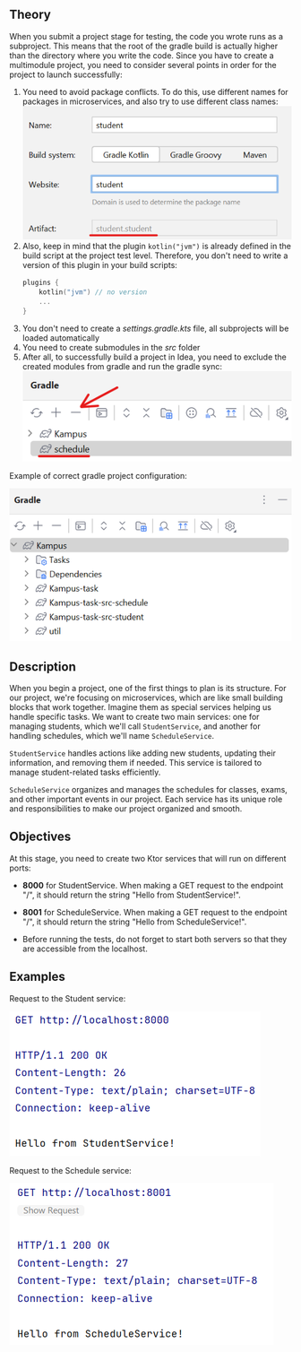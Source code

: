 ## Theory

When you submit a project stage for testing, the code you wrote runs as a subproject. This means that the root of the
gradle build is actually higher than the directory where you write the code. Since you have to create a multimodule
project, you need to consider several points in order for the project to launch successfully:

1. You need to avoid package conflicts. To do this, use different names for packages in microservices, and also try to
   use different class names:
   ![package](assets/package.png)
2. Also, keep in mind that the plugin `kotlin("jvm")` is already defined in the build script at the project test level.
   Therefore, you don't need to write a version of this plugin in your build scripts:
    ```kotlin
    plugins {
        kotlin("jvm") // no version
        ...
    }
    ```
3. You don't need to create a _settings.gradle.kts_ file, all subprojects will be loaded automatically
4. You need to create submodules in the _src_ folder
5. After all, to successfully build a project in Idea, you need to exclude the created modules from gradle and run the gradle sync:
   ![exclude](assets/exclude.png)

Example of correct gradle project configuration:

![gradle](assets/gradle.png)

## Description

When you begin a project, one of the first things to plan is its structure. For our project, we're focusing on
microservices, which are like small building blocks that work together. Imagine them as special services helping us
handle specific tasks. We want to create two main services: one for managing students, which we'll
call `StudentService`,
and another for handling schedules, which we'll name `ScheduleService`.

`StudentService` handles actions like adding new students, updating their information, and removing them if needed. This
service is tailored to manage student-related tasks efficiently.

`ScheduleService` organizes and manages the schedules for classes, exams, and other important events in our project.
Each service has its unique role and responsibilities to make our project organized and smooth.

## Objectives

At this stage, you need to create two Ktor services that will run on different ports:

- **8000** for StudentService. When making a GET request to the endpoint "/", it should return the string "Hello from
  StudentService!".
- **8001** for ScheduleService. When making a GET request to the endpoint "/", it should return the string "Hello from
  ScheduleService!".

- Before running the tests, do not forget to start both servers so that they are accessible from the localhost.

## Examples

Request to the Student service:

![package](assets/student.png)

Request to the Schedule service:

![package](assets/schedule.png)
